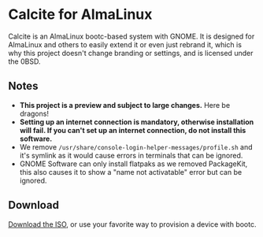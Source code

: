 # Calcite for AlmaLinux

Calcite is an AlmaLinux bootc-based system with GNOME. It is designed for AlmaLinux and others to easily extend it or even just rebrand it, which is why this project doesn't change branding or settings, and is licensed under the 0BSD.

## Notes

- **This project is a preview and subject to large changes.** Here be dragons!
- **Setting up an internet connection is mandatory, otherwise installation will fail. If you can't set up an internet connection, do not install this software.**
- We remove `/usr/share/console-login-helper-messages/profile.sh` and it's symlink as it would cause errors in terminals that can be ignored.
- GNOME Software can only install flatpaks as we removed PackageKit, this also causes it to show a "name not activatable" error but can be ignored.

## Download

[Download the ISO](https://github.com/charles8191/calcite/releases/latest), or use your favorite way to provision a device with bootc.
